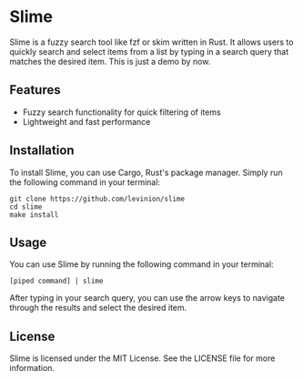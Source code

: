 # Slime

Slime is a fuzzy search tool like fzf or skim written in Rust. It allows users to quickly search and select items from a list by typing in a search query that matches the desired item. This is just a demo by now.

## Features

- Fuzzy search functionality for quick filtering of items
- Lightweight and fast performance

## Installation

To install Slime, you can use Cargo, Rust's package manager. Simply run the following command in your terminal:

```
git clone https://github.com/levinion/slime
cd slime
make install
```

## Usage

You can use Slime by running the following command in your terminal:

```
[piped command] | slime
```

After typing in your search query, you can use the arrow keys to navigate through the results and select the desired item.

## License

Slime is licensed under the MIT License. See the LICENSE file for more information.
